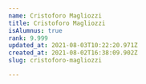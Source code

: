 ```yaml
---
name: Cristoforo Magliozzi
title: Cristoforo Magliozzi
isAlumnus: true
rank: 9.999
updated_at: 2021-08-03T10:22:20.971Z
created_at: 2021-08-02T16:38:09.902Z
slug: cristoforo-magliozzi

---
```

